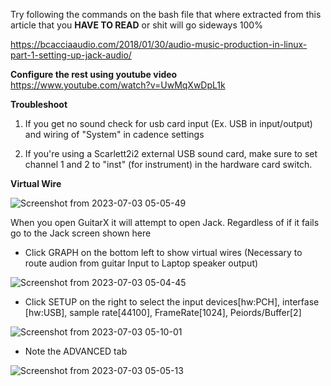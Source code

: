 
Try following the commands on the bash file that where extracted from this
article that you **HAVE TO READ** or shit will go sideways 100%

https://bcacciaaudio.com/2018/01/30/audio-music-production-in-linux-part-1-setting-up-jack-audio/

**Configure the rest using youtube video**  
https://www.youtube.com/watch?v=UwMqXwDpL1k

**Troubleshoot**
1) If you get no sound check for usb card input (Ex. USB in input/output)
   and wiring of "System" in cadence settings

2) If you're using a Scarlett2i2 external USB sound card, make sure to set
   channel 1 and 2 to "inst" (for instrument) in the hardware card switch.
   

**Virtual Wire**

![Screenshot from 2023-07-03 05-05-49](https://github.com/Embdsys/Guitar-setup-Ubuntu/assets/86981025/48e14196-54aa-40ac-8238-b32e2c9ef070)

When you open GuitarX it will attempt to open Jack. Regardless of if it fails go to the Jack screen shown here
   - Click GRAPH on the bottom left to show virtual wires (Necessary to route audion from guitar Input to Laptop speaker output)

![Screenshot from 2023-07-03 05-04-45](https://github.com/Embdsys/Guitar-setup-Ubuntu/assets/86981025/650c625f-002c-4866-927c-b9b0e435d5c7)

   - Click SETUP on the right to select the input devices[hw:PCH], interfase [hw:USB], sample rate[44100], FrameRate[1024], Peiords/Buffer[2]

![Screenshot from 2023-07-03 05-10-01](https://github.com/Embdsys/Guitar-setup-Ubuntu/assets/86981025/358a62e2-d74d-41ca-9889-4b2051d9c04c)

   - Note the ADVANCED tab

![Screenshot from 2023-07-03 05-05-13](https://github.com/Embdsys/Guitar-setup-Ubuntu/assets/86981025/fa62bfbf-1988-4c62-bd5d-dbc660ea6a19)

